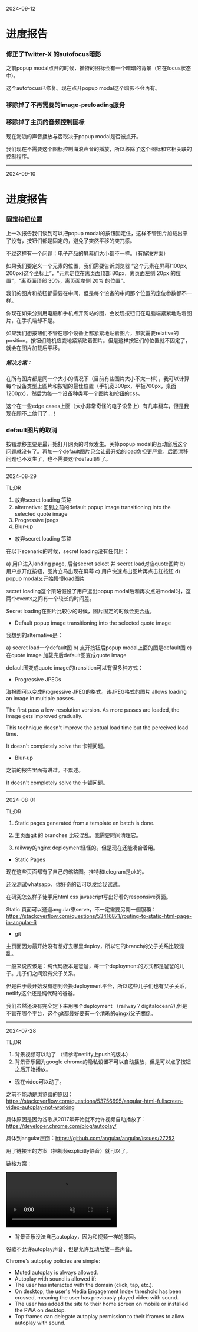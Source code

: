 2024-09-12
# 进度报告

### 修正了Twitter-X 的autofocus暗影

之前popup modal点开的时候，推特的图标会有一个暗暗的背景（它在focus状态中)。

这个autofocus已修复。现在点开popup modal这个暗影不会再有。


### 移除掉了不再需要的image-preloading服务


### 移除掉了主页的音频控制图标

现在海浪的声音播放与否取决于popup modal是否被点开。

我们现在不需要这个图标控制海浪声音的播放，所以移除了这个图标和它相关联的控制程序。

---

2024-09-10
# 进度报告

### 固定按钮位置
上一次报告我们谈到可以把popup modal的按钮固定住，这样不管图片加载出来了没有，按钮们都是固定的，避免了突然平移的突兀感。

不过这样有一个问题：电子产品的屏幕们大小都不一样。（有解决方案）

如果我们要定义一个元素的位置，我们需要告诉浏览器 “这个元素在屏幕(100px, 200px)这个坐标上”，“元素定位在离页面顶部 80px，离页面左侧 20px 的位置”，“离页面顶部 30%，离页面左侧 20% 的位置”。

我们的图片和按钮都需要在中间，但是每个设备的中间那个位置的定位参数都不一样。

你现在如果分别用电脑和手机点开网站的图，会发现按钮们在电脑端紧紧地贴着图片，在手机端却不是。

如果我们想按钮们不管在哪个设备上都紧紧地贴着图片，那就需要relative的position。按钮们随机应变地紧紧贴着图片。但是这样按钮们的位置就不固定了，就会在图片加载后平移。

##### 解决方案：

在所有图片都是同一个大小的情况下（目前有些图片大小不太一样），我可以计算每个设备类型上图片和按钮的最佳位置（手机宽300px，平板700px，桌面1200px），然后为每一个设备种类写一个图片和按钮的css。

这个在一些edge cases上面（大小非常奇怪的电子设备上）有几率翻车，但是我现在顾不上他们了...！

### default图片的取消

按钮漂移主要是最开始打开网页的时候发生。关掉popup modal的互动窗后这个问题就没有了。再加一个default图片只会让最开始的load负担更严重。后面漂移问题也不发生了，也不需要这个default图了。

---

2024-08-29

TL;DR

1. 放弃secret loading 策略 
2. alternative: 回到之前的default popup image transitioning into the selected quote image
3. Progressive jpegs
4. Blur-up

- 放弃secret loading 策略

在以下scenario的时候，secret loading没有任何用：

a) 用户进入landing page, 后台secret select 并 secret load对应quote图片
b) 用户点开红按钮，图片立马出现在屏幕
c) 用户快速点出图片再点击红按钮
d) popup modal又开始慢慢load图片

secret loading这个策略假设了用户退出popup modal后和再次点进modal时，这两个events之间有一个较长的时间差。

Secret loading在图片比较少的时候，图片固定的时候会更合适。

- Default popup image transitioning into the selected quote image

我想到的alternative是：

a) secret load一个default图
b) 点开按钮后popup modal上面的图是default图
c) 在quote image 加载完后default图变成quote image

default图变成quote image的transition可以有很多种方式：

- Progressive JPEGs

海报图可以变成Progressive JPEG的格式。该JPEG格式的图片 allows loading an image in multiple passes. 

The first pass a low-resolution version. As more passes are loaded, the image gets improved gradually.

This technique doesn't improve the actual load time but the perceived load time.

It doesn't completely solve the 卡顿问题。

- Blur-up

之前的报告里面有讲过。不累述。

It doesn't completely solve the 卡顿问题。

---

2024-08-01

TL;DR

1. Static pages generated from a template en batch is done. 

2. 主页面git 的 branches 比较混乱，我需要时间清理它。

3. railway的nginx deployment怪怪的。但是现在还能凑合着用。


- Static Pages

现在这些页面都有了自己的缩略图。推特和telegram是ok的。

还没测试whatsapp，你好奇的话可以发给我试试。

在研究怎么样子徒手用html css javascript写出好看的responsive页面。

Static 頁面可以通過angular來serve，不一定需要另開一個服務：
https://stackoverflow.com/questions/53416871/routing-to-static-html-page-in-angular-6

- git

主页面因为最开始没有想好去哪里deploy，所以它的branch的父子关系比较混乱。

一般来说应该是：纯代码版本是爸爸，每一个deployment的方式都是爸爸的儿子。儿子们之间没有父子关系。

但是由于最开始没有想到会换deployment平台，所以这些儿子们也有父子关系，netlify这个还是纯代码的爸爸。

我们虽然还没有完全定下来用哪个deployment （railway？digitalocean?),但是不管在哪个平台，这个git都最好要有一个清晰的qingxi父子關係。


---

2024-07-28

TL;DR

1. 背景视频可以动了 （请参考netlify上push的版本）
2. 背景音乐因为google chrome的隐私设置不可以自动播放，但是可以点了按钮之后开始播放。


- 现在video可以动了。

之前不能动是浏览器的原因：https://stackoverflow.com/questions/53756695/angular-html-fullscreen-video-autoplay-not-working

具体原因是因为谷歌从2017年开始就不允许视频自动播放了： https://developer.chrome.com/blog/autoplay/

具体到angular层面：https://github.com/angular/angular/issues/27252

用了链接里的方案（把视频explicitly静音）就可以了。

链接方案：

<video loop muted autoplay oncanplay="this.play()" onloadedmetadata="this.muted = true">
    <source src="video.mp4" type="video/mp4">
</video>

- 背景音乐没法自己autoplay，因为和视频一样的原因。

谷歌不允许autoplay声音，但是允许互动后放一些声音。

Chrome's autoplay policies are simple:

- Muted autoplay is always allowed.
- Autoplay with sound is allowed if:
- The user has interacted with the domain (click, tap, etc.).
- On desktop, the user's Media Engagement Index threshold has been crossed, meaning the user has previously played video with sound.
- The user has added the site to their home screen on mobile or installed the PWA on desktop.
- Top frames can delegate autoplay permission to their iframes to allow autoplay with sound.